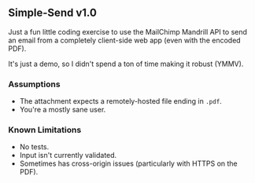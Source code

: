Simple-Send v1.0
---

Just a fun little coding exercise to use the MailChimp Mandrill API to
send an email from a completely client-side web app (even with the
encoded PDF).

It's just a demo, so I didn't spend a ton of time making it robust
(YMMV).

### Assumptions

- The attachment expects a remotely-hosted file ending in `.pdf`.
- You're a mostly sane user.

### Known Limitations

- No tests.
- Input isn't currently validated.
- Sometimes has cross-origin issues (particularly with HTTPS on the PDF).
